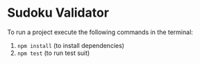 # Sudoku Validator

To run a project execute the following commands in the terminal:
1. `npm install` (to install dependencies)
2. `npm test` (to run test suit)
